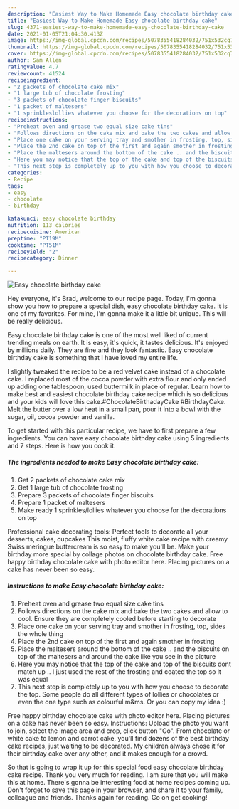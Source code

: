 ```yaml
---
description: "Easiest Way to Make Homemade Easy chocolate birthday cake"
title: "Easiest Way to Make Homemade Easy chocolate birthday cake"
slug: 4371-easiest-way-to-make-homemade-easy-chocolate-birthday-cake
date: 2021-01-05T21:04:30.413Z
image: https://img-global.cpcdn.com/recipes/5078355418284032/751x532cq70/easy-chocolate-birthday-cake-recipe-main-photo.jpg
thumbnail: https://img-global.cpcdn.com/recipes/5078355418284032/751x532cq70/easy-chocolate-birthday-cake-recipe-main-photo.jpg
cover: https://img-global.cpcdn.com/recipes/5078355418284032/751x532cq70/easy-chocolate-birthday-cake-recipe-main-photo.jpg
author: Sam Allen
ratingvalue: 4.7
reviewcount: 41524
recipeingredient:
- "2 packets of chocolate cake mix"
- "1 large tub of chocolate frosting"
- "3 packets of chocolate finger biscuits"
- "1 packet of maltesers"
- "1 sprinkleslollies whatever you choose for the decorations on top"
recipeinstructions:
- "Preheat oven and grease two equal size cake tins"
- "Follows directions on the cake mix and bake the two cakes and allow to cool. Ensure they are completely cooled before starting to decorate"
- "Place one cake on your serving tray and smother in frosting, top, sides the whole thing"
- "Place the 2nd cake on top of the first and again smother in frosting"
- "Place the maltesers around the bottom of the cake .. and the biscuits on top of the maltesers and around the cake like you see in the picture"
- "Here you may notice that the top of the cake and top of the biscuits dont match up .. I just used the rest of the frosting and coated the top so it was equal"
- "This next step is completely up to you with how you choose to decorate the top. Some people do all different types of lollies or chocolates or even the one type such as colourful m&amp;ms. Or you can copy my idea :)"
categories:
- Recipe
tags:
- easy
- chocolate
- birthday

katakunci: easy chocolate birthday 
nutrition: 113 calories
recipecuisine: American
preptime: "PT19M"
cooktime: "PT51M"
recipeyield: "2"
recipecategory: Dinner

---
```



![Easy chocolate birthday cake](https://img-global.cpcdn.com/recipes/5078355418284032/751x532cq70/easy-chocolate-birthday-cake-recipe-main-photo.jpg)

Hey everyone, it's Brad, welcome to our recipe page. Today, I'm gonna show you how to prepare a special dish, easy chocolate birthday cake. It is one of my favorites. For mine, I'm gonna make it a little bit unique. This will be really delicious.

Easy chocolate birthday cake is one of the most well liked of current trending meals on earth. It is easy, it's quick, it tastes delicious. It's enjoyed by millions daily. They are fine and they look fantastic. Easy chocolate birthday cake is something that I have loved my entire life.

I slightly tweaked the recipe to be a red velvet cake instead of a chocolate cake. I replaced most of the cocoa powder with extra flour and only ended up adding one tablespoon, used buttermilk in place of regular. Learn how to make best and easiest chocolate birthday cake recipe which is so delicious and your kids will love this cake.#ChocolateBirthadayCake #BirthdayCake. Melt the butter over a low heat in a small pan, pour it into a bowl with the sugar, oil, cocoa powder and vanilla.


To get started with this particular recipe, we have to first prepare a few ingredients. You can have easy chocolate birthday cake using 5 ingredients and 7 steps. Here is how you cook it.

<!--inarticleads1-->

##### The ingredients needed to make Easy chocolate birthday cake:

1. Get 2 packets of chocolate cake mix
1. Get 1 large tub of chocolate frosting
1. Prepare 3 packets of chocolate finger biscuits
1. Prepare 1 packet of maltesers
1. Make ready 1 sprinkles/lollies whatever you choose for the decorations on top


Professional cake decorating tools: Perfect tools to decorate all your desserts, cakes, cupcakes This moist, fluffy white cake recipe with creamy Swiss meringue buttercream is so easy to make you&#39;ll be. Make your birthday more special by collage photos on chocolate birthday cake. Free happy birthday chocolate cake with photo editor here. Placing pictures on a cake has never been so easy. 

<!--inarticleads2-->

##### Instructions to make Easy chocolate birthday cake:

1. Preheat oven and grease two equal size cake tins
1. Follows directions on the cake mix and bake the two cakes and allow to cool. Ensure they are completely cooled before starting to decorate
1. Place one cake on your serving tray and smother in frosting, top, sides the whole thing
1. Place the 2nd cake on top of the first and again smother in frosting
1. Place the maltesers around the bottom of the cake .. and the biscuits on top of the maltesers and around the cake like you see in the picture
1. Here you may notice that the top of the cake and top of the biscuits dont match up .. I just used the rest of the frosting and coated the top so it was equal
1. This next step is completely up to you with how you choose to decorate the top. Some people do all different types of lollies or chocolates or even the one type such as colourful m&amp;ms. Or you can copy my idea :)


Free happy birthday chocolate cake with photo editor here. Placing pictures on a cake has never been so easy. Instructions: Upload the photo you want to join, select the image area and crop, click button &#34;Go&#34;. From chocolate or white cake to lemon and carrot cake, you&#39;ll find dozens of the best birthday cake recipes, just waiting to be decorated. My children always chose it for their birthday cake over any other, and it makes enough for a crowd. 

So that is going to wrap it up for this special food easy chocolate birthday cake recipe. Thank you very much for reading. I am sure that you will make this at home. There's gonna be interesting food at home recipes coming up. Don't forget to save this page in your browser, and share it to your family, colleague and friends. Thanks again for reading. Go on get cooking!
